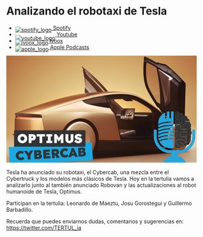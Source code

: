 # Analizando el robotaxi de Tesla

- [<img src="https://cdn.iconscout.com/icon/free/png-256/spotify-36-721973.png" alt="spotify_logo" width="32" style="position: relative; top: 5px;"> Spotify](https://open.spotify.com/episode/51dXlB2qqYQWWyzCs5itNo?si=dUtzfYe9ROG-XOhHzWo86A)
- [<img src="https://cdn.icon-icons.com/icons2/195/PNG/256/YouTube_23392.png" alt="youtube_logo" width="32" style="position: relative; top: 10px;"> Youtube](https://youtu.be/U1wvkfRaLqI)
- [<img src="https://i0.wp.com/parqueeste.org/wp-content/uploads/2020/07/ivoox-icon.png?fit=256%2C256&ssl=1" alt="ivoox_logo" width="32" style="position: relative; top: 5px;"> Ivoox](https://go.ivoox.com/rf/134834350)
- [<img src="https://cdn.iconscout.com/icon/free/png-256/apple-853-675472.png" alt="apple_logo" width="32" style="position: relative; top: 5px;"> Apple Podcasts](https://podcasts.apple.com/us/podcast/analizando-el-robotaxi-de-tesla/id1669083682?i=1000673052217)

![robotaxi](res/2024-10-14-19-15-10.png)

Tesla ha anunciado su robotaxi, el Cybercab, una mezcla entre el Cybertruck y los modelos más clásicos de Tesla. Hoy en la tertulia vamos a analizarlo junto al también anunciado Robovan y las actualizaciones al robot humanoide de Tesla, Optimus.

Participan en la tertulia: Leonardo de Maeztu, Josu Gorostegui y Guillermo Barbadillo.

Recuerda que puedes enviarnos dudas, comentarios y sugerencias en: <https://twitter.com/TERTUL_ia>